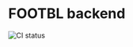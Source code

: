 FOOTBL backend
=============

![CI status](https://codeship.com/projects/5731ab90-67a3-0133-1f74-2a824ee2caac/status?branch=master)
